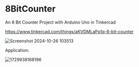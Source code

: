 # 8BitCounter
An 8 Bit Counter Project with Arduino Uno in Tinkercad

https://www.tinkercad.com/things/aKVDMLaPp1q-8-bit-counter

![Screenshot 2024-10-26 103513](https://github.com/user-attachments/assets/8ef2319b-e705-463b-b878-d37cb799e00c)

Application:

![1729938168196](https://github.com/user-attachments/assets/152aedc5-2085-4791-9316-764355dda7b1)
